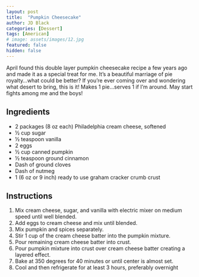 ```yaml
---
layout: post
title:  "Pumpkin Cheesecake"
author: JD Black
categories: [Dessert]
tags: [American]
# image: assets/images/12.jpg
featured: false
hidden: false
---
```


April found this double layer pumpkin cheesecake recipe a few years ago and made it as a special treat for me. It’s a beautiful marriage of pie royalty…what could be better? If you’re ever coming over and wondering what desert to bring, this is it! Makes 1 pie…serves 1 if I’m around.  May start fights among me and the boys!

## Ingredients
- 2 packages (8 oz each) Philadelphia cream cheese, softened
- ½ cup sugar
- ½ teaspoon vanilla
- 2 eggs
- ½ cup canned pumpkin
- ½ teaspoon ground cinnamon
- Dash of ground cloves
- Dash of nutmeg
- 1 (6 oz or 9 inch) ready to use graham cracker crumb crust

## Instructions
1. Mix cream cheese, sugar, and vanilla with electric mixer on medium speed until well blended.
1. Add eggs to cream cheese and mix until blended.
1. Mix pumpkin and spices separately.
1. Stir 1 cup of the cream cheese batter into the pumpkin mixture.
1. Pour remaining cream cheese batter into crust.
1. Pour pumpkin mixture into crust over cream cheese batter creating a layered effect.
1. Bake at 350 degrees for 40 minutes or until center is almost set.
1. Cool and then refrigerate for at least 3 hours, preferably overnight
